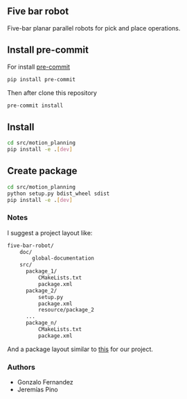 ## Five bar robot

Five-bar planar parallel robots for pick and place operations.
## Install pre-commit
For install [pre-commit](https://pre-commit.com/#pre-commit-configyaml---hooks)

```bash
pip install pre-commit
```
Then after clone this repository

``` bash
pre-commit install
```
## Install
```bash
cd src/motion_planning
pip install -e .[dev]
```
## Create package
```bash
cd src/motion_planning
python setup.py bdist_wheel sdist
pip install -e .[dev]
```

### Notes
I suggest a project layout like:

```bash
five-bar-robot/
    doc/
        global-documentation
    src/
      package_1/
          CMakeLists.txt
          package.xml
      package_2/
          setup.py
          package.xml
          resource/package_2
      ...
      package_n/
          CMakeLists.txt
          package.xml
```
And a package layout similar to [this](https://docs.ros.org/en/galactic/Contributing/Developer-Guide.html#filesystem-layout) for our project.

### Authors
* Gonzalo Fernandez
* Jeremías Pino
